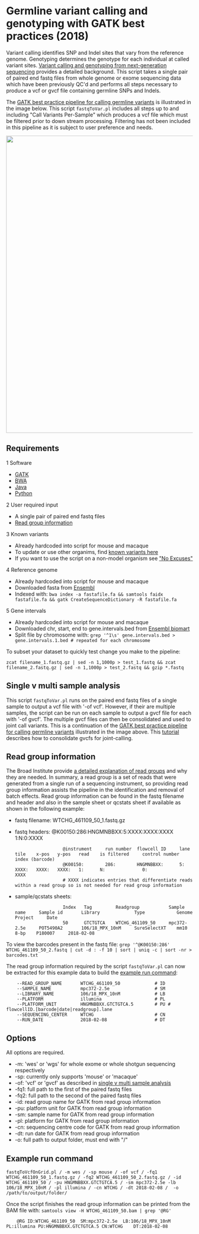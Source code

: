 # Germline variant calling and genotyping with GATK best practices (2018)
Variant calling identifies SNP and Indel sites that vary from the reference genome. Genotyping determines the genotype for each individual at called variant sites. [Variant calling and genotyping from next-generation sequencing](https://www.ncbi.nlm.nih.gov/pmc/articles/PMC3593722/) provides a detailed background. This script takes a single pair of paired end fastq files from whole genome or exome sequencing data which have been previously QC'd and performs all steps necessary to produce a vcf or gvcf file containing germline SNPs and Indels.

The [GATK best practice pipeline for calling germline variants](https://software.broadinstitute.org/gatk/best-practices/workflow?id=11145) is illustrated in the image below. This script `fastqToVar.pl` includes all steps up to and including "Call Variants Per-Sample" which produces a vcf file which must be filtered prior to down stream processing. Filtering has not been included in this pipeline as it is subject to user preference and needs.

<img src="https://us.v-cdn.net/5019796/uploads/editor/mz/tzm69d8e2spl.png" width="800">

## Requirements

1 Software
* [GATK](https://software.broadinstitute.org/gatk/documentation/quickstart.php)
* [BWA](https://icb.med.cornell.edu/wiki/index.php/Elementolab/BWA_tutorial)
* [Java](https://java.com/en/download/help/download_options.xml)
* [Python](https://www.python.org/)

2 User required input
* A single pair of paired end fastq files
* [Read group information](#read-group-information)

3 Known variants
* Already hardcoded into script for mouse and macaque 
* To update or use other organims, find [known variants here](ftp://ftp.ensembl.org/pub/release-92/variation/vcf/)
* If you want to use the script on a non-model organism see ["No Excuses"](https://gatkforums.broadinstitute.org/gatk/discussion/11081/base-quality-score-recalibration-bqsr)

4 Reference genome
* Already hardcoded into script for mouse and macaque
* Downloaded fasta from [Ensembl](ftp://ftp.ensembl.org/pub/release-92/fasta/)
* Indexed with: `bwa index -a fastafile.fa && samtools faidx fastafile.fa && gatk CreateSequenceDictionary -R fastafile.fa`

5 Gene intervals
* Already hardcoded into script for mouse and macaque
* Downloaded chr, start, end to gene.intervals.bed from [Ensembl biomart](https://www.ensembl.org/biomart/martview/9e094011f1f0ee298e0b004e64597103)
* Split file by chromosome with: `grep '^1\s' gene.intervals.bed > gene.intervals.1.bed # repeated for each chromosome`

To subset your dataset to quickly test change you make to the pipeline:

`zcat filename_1.fastq.gz | sed -n 1,1000p > test_1.fastq && zcat filename_2.fastq.gz | sed -n 1,1000p > test_2.fastq && gzip *.fastq`

## Single v multi sample analysis
This script `fastqToVar.pl` runs on the paired end fastq files of a single sample to output a vcf file with '-of vcf'. However, if their are multiple samples, the script can be run on each sample to output a gvcf file for each with '-of gvcf'. The multiple gvcf files can then be consolidated and used to joint call variants. This is a continuation of the [GATK best practice pipeline for calling germline variants](https://software.broadinstitute.org/gatk/best-practices/workflow?id=11145) illustrated in the image above. This [tutorial](https://software.broadinstitute.org/gatk/documentation/article?id=11813) describes how to consolidate gvcfs for joint-calling. 

## Read group information
The Broad Institute provide [a detailed explanation of read groups](https://gatkforums.broadinstitute.org/gatk/discussion/6472/read-groups) and why they are needed. In summary, a read group is a set of reads that were generated from a single run of a sequencing instrument, so providing read group information assists the pipeline in the identification and removal of batch effects. Read group information can be found in the fastq filename and header and also in the sample sheet or qcstats sheet if available as shown in the following example:

* fastq filename:		WTCHG_461109_50_1.fastq.gz
* fastq headers:		@K00150:286:HNGMNBBXX:5:XXXX:XXXX:XXXX 1:N:0:XXXX       

		                @instrument	    run number	flowcell ID	    lane	tile	x-pos	y-pos 	read	is filtered	    control number	index (barcode)
						@K00150:		286:		HNGMNBBXX:		5:		XXXX:	XXXX:	XXXX:	1:		N:				0: 				XXXX
						# XXXX indicates entries that differentiate reads within a read group so is not needed for read group information

* sample/qcstats sheets:

                        Index	Tag			Readgroup		    Sample name		Sample id		Library				Type			Genome			Project		Date
						50		GTCTGTCA	WTCHG_461109_50	    mpc372-2.5e		POT5490A2		106/18_MPX_10nM		SureSelectXT	mm10 	8-bp	P180007 	2018-02-08

To view the barcodes present in the fastq file: `grep '^@K00150:286' WTCHG_461109_50_2.fastq | cut -d : -f 10 | sort | uniq -c | sort -nr > barcodes.txt`

The read group information required by the script `fastqToVar.pl` can now be extracted for this example data to build the [example run command](#example-run-command):

        --READ_GROUP_NAME 		WTCHG_461109_50             # ID
        --SAMPLE_NAME 			mpc372-2.5e                	# SM
        --LIBRARY_NAME 			106/18_MPX_10nM             # LB
        --PLATFORM 				illumina                    # PL
        --PLATFORM_UNIT 		HNGMNBBXX.GTCTGTCA.5		# PU # flowcellID.[barcode|date|readgroup].lane
        --SEQUENCING_CENTER 	WTCHG                       # CN
        --RUN_DATE 				2018-02-08    				# DT

## Options

All options are required.

* -m: 'wes' or 'wgs' for whole exome or whole shotgun sequencing respectively
* -sp: currently only supports 'mouse' or 'macaque'
* -of: 'vcf' or 'gvcf' as described in [single v multi sample analysis](#single-v-multi-sample-analysis)
* -fq1: full path to the first of the paired fastq files
* -fq2: full path to the second of the paired fastq files
* -id: read group name for GATK from read group information
* -pu: platform unit for GATK from read group information
* -sm: sample name for GATK from read group information
* -pl: platform for GATK from read group information
* -cn: sequencing centre code for GATK from read group information
* -dt: run date for GATK from read group information 
* -o: full path to output folder, must end with "/"

## Example run command

`fastqToVcfOnGrid.pl /
-m wes /
-sp mouse /
-of vcf /
-fq1 WTCHG_461109_50_1.fastq.gz /
-fq2 WTCHG_461109_50_2.fastq.gz /
-id WTCHG_461109_50 /
-pu HNGMNBBXX.GTCTGTCA.5 /
-sm mpc372-2.5e -lb 106/18_MPX_10nM /
-pl illumina /
-cn WTCHG /
-dt 2018-02-08 / 
-o /path/to/output/folder/`


Once the script finishes the read group information can be printed from the BAM file with: `samtools view -H WTCHG_461109_50.bam | grep '@RG'`

        @RG	ID:WTCHG_461109_50	SM:mpc372-2.5e	LB:106/18_MPX_10nM	PL:illumina PU:HNGMNBBXX.GTCTGTCA.5 CN:WTCHG	DT:2018-02-08